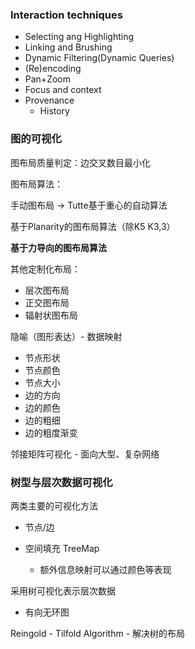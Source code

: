 ### Interaction techniques

- Selecting ang Highlighting
- Linking and Brushing
- Dynamic Filtering(Dynamic Queries)
- (Re)encoding
- Pan+Zoom
- Focus and context
- Provenance
  - History



### 图的可视化

图布局质量判定：边交叉数目最小化

图布局算法：

手动图布局 -> Tutte基于重心的自动算法

基于Planarity的图布局算法（除K5 K3,3）

**基于力导向的图布局算法**

其他定制化布局：

- 层次图布局
- 正交图布局
- 辐射状图布局



隐喻（图形表达）- 数据映射

- 节点形状
- 节点颜色
- 节点大小
- 边的方向
- 边的颜色
- 边的粗细
- 边的粗度渐变



邻接矩阵可视化 - 面向大型、复杂网络



### 树型与层次数据可视化

两类主要的可视化方法

- 节点/边

- 空间填充 TreeMap
  - 额外信息映射可以通过颜色等表现

采用树可视化表示层次数据

- 有向无环图



Reingold - Tilfold Algorithm - 解决树的布局